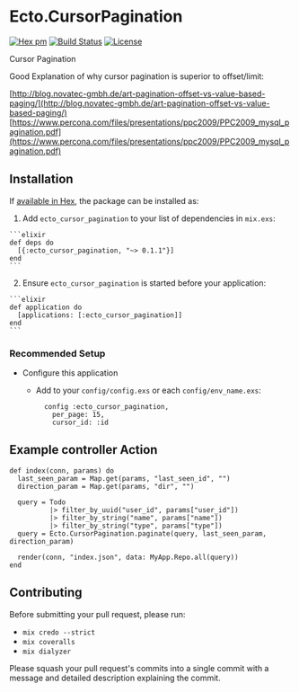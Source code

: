 # Ecto.CursorPagination
[![Hex pm](http://img.shields.io/hexpm/v/ecto_cursor_pagination.svg?style=flat)](https://hex.pm/packages/ecto_cursor_pagination)
[![Build Status](https://travis-ci.org/bleacherreport/ecto_cursor_pagination.svg?branch=master)](https://travis-ci.org/bleacherreport/ecto_cursor_pagination)
[![License](https://img.shields.io/badge/license-Apache%202-blue.svg)](https://github.com/bleacherreport/plug_logger_json/blob/master/LICENSE)

Cursor Pagination

Good Explanation of why cursor pagination is superior to offset/limit:

[http://blog.novatec-gmbh.de/art-pagination-offset-vs-value-based-paging/](http://blog.novatec-gmbh.de/art-pagination-offset-vs-value-based-paging/)
[https://www.percona.com/files/presentations/ppc2009/PPC2009_mysql_pagination.pdf](https://www.percona.com/files/presentations/ppc2009/PPC2009_mysql_pagination.pdf)

## Installation

If [available in Hex](https://hex.pm/docs/publish), the package can be installed as:

  1. Add `ecto_cursor_pagination` to your list of dependencies in `mix.exs`:

    ```elixir
    def deps do
      [{:ecto_cursor_pagination, "~> 0.1.1"}]
    end
    ```

  2. Ensure `ecto_cursor_pagination` is started before your application:

    ```elixir
    def application do
      [applications: [:ecto_cursor_pagination]]
    end
    ```

### Recommended Setup
  * Configure this application
    * Add to your `config/config.exs` or each `config/env_name.exs`:

            config :ecto_cursor_pagination,
              per_page: 15,
              cursor_id: :id

## Example controller Action

    def index(conn, params) do
      last_seen_param = Map.get(params, "last_seen_id", "")
      direction_param = Map.get(params, "dir", "")

      query = Todo
              |> filter_by_uuid("user_id", params["user_id"])
              |> filter_by_string("name", params["name"])
              |> filter_by_string("type", params["type"])
      query = Ecto.CursorPagination.paginate(query, last_seen_param, direction_param)

      render(conn, "index.json", data: MyApp.Repo.all(query))
    end

## Contributing
Before submitting your pull request, please run:
  * `mix credo --strict`
  * `mix coveralls`
  * `mix dialyzer`

Please squash your pull request's commits into a single commit with a message and
detailed description explaining the commit.

